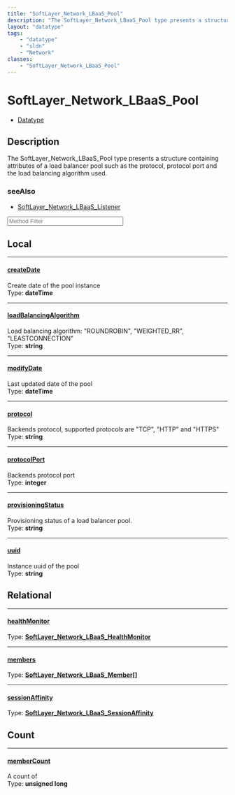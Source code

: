 ```yaml
---
title: "SoftLayer_Network_LBaaS_Pool"
description: "The SoftLayer_Network_LBaaS_Pool type presents a structure containing attributes of a load balancer pool such as the pro... "
layout: "datatype"
tags:
    - "datatype"
    - "sldn"
    - "Network"
classes:
    - "SoftLayer_Network_LBaaS_Pool"
---
```


# SoftLayer_Network_LBaaS_Pool
<div id='service-datatype'>
    <ul id='sldn-reference-tabs'>
        <li id='datatype'> <a href='/reference/datatypes/SoftLayer_Network_LBaaS_Pool' >Datatype</a></li>
    </ul>
</div>

## Description 
The SoftLayer_Network_LBaaS_Pool type presents a structure containing attributes of a load balancer pool such as the protocol, protocol port and the load balancing algorithm used. 



### seeAlso

* [SoftLayer_Network_LBaaS_Listener](/reference/services/SoftLayer_Network_LBaaS_Listener )




<!-- Service Filer BEGIN -->
<div class="view-filters">
        <div class="clearfix">
            <div class="search-input-box">
                <input placeholder="Method Filter" onkeyup="titleSearch(inputId='prop-input', divId='properties', elementClass='prop-row')" 
                    type="text" id="prop-input" value="" size="30" maxlength="128" class="form-text">
            </div>
        </div>
</div>
<!-- Service Filer END -->

<div id="properties" class="content">
<div id="localProperties" class="prop-content" >

## Local
-----
[createDate]: #createdate
#### [createDate]
Create date of the pool instance  
<span class="type-label">Type: </span>**dateTime**

-----
[loadBalancingAlgorithm]: #loadbalancingalgorithm
#### [loadBalancingAlgorithm]
Load balancing algorithm: "ROUNDROBIN", "WEIGHTED_RR", "LEASTCONNECTION"  
<span class="type-label">Type: </span>**string**

-----
[modifyDate]: #modifydate
#### [modifyDate]
Last updated date of the pool  
<span class="type-label">Type: </span>**dateTime**

-----
[protocol]: #protocol
#### [protocol]
Backends protocol, supported protocols are "TCP", "HTTP" and "HTTPS"  
<span class="type-label">Type: </span>**string**

-----
[protocolPort]: #protocolport
#### [protocolPort]
Backends protocol port  
<span class="type-label">Type: </span>**integer**

-----
[provisioningStatus]: #provisioningstatus
#### [provisioningStatus]
Provisioning status of a load balancer pool.  
<span class="type-label">Type: </span>**string**

-----
[uuid]: #uuid
#### [uuid]
Instance uuid of the pool  
<span class="type-label">Type: </span>**string**

</div>
<!-- LOCAL PROPERTY END -->

<div id="relationalProperties"  class="prop-content" >

## Relational
-----
[healthMonitor]: #healthmonitor
#### [healthMonitor]
  
<span class="type-label">Type: </span>**<a href='/reference/datatypes/SoftLayer_Network_LBaaS_HealthMonitor'>SoftLayer_Network_LBaaS_HealthMonitor </a>**

-----
[members]: #members
#### [members]
  
<span class="type-label">Type: </span>**<a href='/reference/datatypes/SoftLayer_Network_LBaaS_Member'>SoftLayer_Network_LBaaS_Member[] </a>**

-----
[sessionAffinity]: #sessionaffinity
#### [sessionAffinity]
  
<span class="type-label">Type: </span>**<a href='/reference/datatypes/SoftLayer_Network_LBaaS_SessionAffinity'>SoftLayer_Network_LBaaS_SessionAffinity </a>**


## Count

-----
[memberCount]: #membercount
#### [memberCount]
A count of    
<span class="type-label">Type: </span>**unsigned long**

</div>


